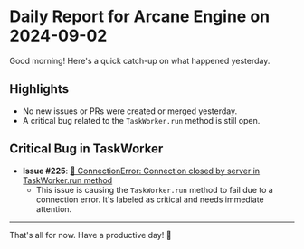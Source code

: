 # Daily Report for Arcane Engine on 2024-09-02

Good morning! Here's a quick catch-up on what happened yesterday.

## Highlights
- No new issues or PRs were created or merged yesterday.
- A critical bug related to the `TaskWorker.run` method is still open.

## Critical Bug in TaskWorker
- **Issue #225**: [🐛 ConnectionError: Connection closed by server in TaskWorker.run method](https://github.com/arc-eng/studio/issues/225)
  - This issue is causing the `TaskWorker.run` method to fail due to a connection error. It's labeled as critical and needs immediate attention.

---

That's all for now. Have a productive day! 🚀